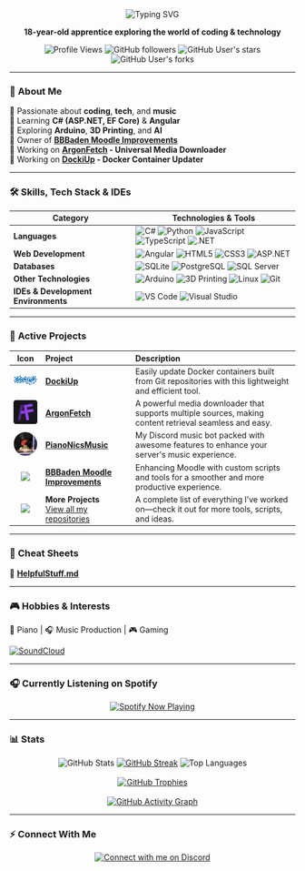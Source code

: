 <div align="center">
  <img src="https://readme-typing-svg.herokuapp.com?font=Sigmar&weight=900&size=35&pause=1000&color=FFFFFF&center=true&vCenter=true&width=435&lines=Hi+There!%F0%9F%91%8B;I'm+PianoNic!" alt="Typing SVG" />

  <strong>18-year-old apprentice exploring the world of coding & technology</strong>

  ![Profile Views](https://komarev.com/ghpvc/?username=PianoNic&label=Profile%20views&color=yellowgreen&style=flat)
  ![GitHub followers](https://img.shields.io/github/followers/PianoNic?label=Followers&style=social)
  ![GitHub User's stars](https://img.shields.io/github/stars/PianoNic?style=social)
  ![GitHub User's forks](https://img.shields.io/github/forks/PianoNic/PianoNic?style=social)
</div>

---

### 🚀 **About Me**  
🔹 Passionate about **coding**, **tech**, and **music**  
🔹 Learning **C# (ASP.NET, EF Core)** & **Angular**  
🔹 Exploring **Arduino**, **3D Printing**, and **AI**  
🔹 Owner of **[BBBaden Moodle Improvements](https://github.com/BBBaden-Moodle-userscripts)**  
🔹 Working on **[ArgonFetch](https://github.com/Pianonic/ArgonFetch) - Universal Media Downloader**  
🔹 Working on **[DockiUp](https://github.com/Pianonic/DockiUp) - Docker Container Updater**  

---

### 🛠 **Skills, Tech Stack & IDEs**
<div align="center">

| Category | Technologies & Tools |
|----------|----------------------|
| **Languages** | ![C#](https://img.shields.io/badge/-C%23-239120?style=flat-square&logo=c-sharp&logoColor=white) ![Python](https://img.shields.io/badge/-Python-3776AB?style=flat-square&logo=python&logoColor=white) ![JavaScript](https://img.shields.io/badge/-JavaScript-F7DF1E?style=flat-square&logo=javascript&logoColor=black) ![TypeScript](https://img.shields.io/badge/-TypeScript-007ACC?style=flat-square&logo=typescript&logoColor=white) ![.NET](https://img.shields.io/badge/-.NET-512BD4?style=flat-square&logo=dotnet&logoColor=white) |
| **Web Development** | ![Angular](https://img.shields.io/badge/-Angular-DD0031?style=flat-square&logo=angular&logoColor=white) ![HTML5](https://img.shields.io/badge/-HTML5-E34F26?style=flat-square&logo=html5&logoColor=white) ![CSS3](https://img.shields.io/badge/-CSS3-1572B6?style=flat-square&logo=css3&logoColor=white) ![ASP.NET](https://img.shields.io/badge/-ASP.NET-512BD4?style=flat-square&logo=dotnet&logoColor=white) |
| **Databases** | ![SQLite](https://img.shields.io/badge/-SQLite-003B57?style=flat-square&logo=sqlite&logoColor=white) ![PostgreSQL](https://img.shields.io/badge/-PostgreSQL-336791?style=flat-square&logo=postgresql&logoColor=white) ![SQL Server](https://img.shields.io/badge/-SQL%20Server-CC2927?style=flat-square&logo=microsoft-sql-server&logoColor=white) |
| **Other Technologies** | ![Arduino](https://img.shields.io/badge/-Arduino-00979D?style=flat-square&logo=arduino&logoColor=white) ![3D Printing](https://img.shields.io/badge/-3D%20Printing-orange?style=flat-square) ![Linux](https://img.shields.io/badge/-Linux-FCC624?style=flat-square&logo=linux&logoColor=black) ![Git](https://img.shields.io/badge/-Git-F05032?style=flat-square&logo=git&logoColor=white) |
| **IDEs & Development Environments** | ![VS Code](https://img.shields.io/badge/-VS%20Code-007ACC?style=flat-square&logo=visual-studio-code&logoColor=white) ![Visual Studio](https://img.shields.io/badge/-Visual%20Studio-5C2D91?style=flat-square&logo=visual-studio&logoColor=white) |

</div>

---

### 📌 **Active Projects**

| Icon | Project | Description |
|:----:|:--------|:------------|
| <img src="https://github.com/Pianonic/DockiUp/raw/main/assets/DockiUpLogo.png" width="70"/> | [**DockiUp**](https://github.com/Pianonic/DockiUp) | Easily update Docker containers built from Git repositories with this lightweight and efficient tool. |
| <img src="https://github.com/ArgonFetch/ArgonFetch/raw/main/assets/logo-simple.svg" width="70"/> | [**ArgonFetch**](https://github.com/Pianonic/ArgonFetch) | A powerful media downloader that supports multiple sources, making content retrieval seamless and easy. |
| <img src="https://github.com/Pianonic/PianoNicsMusic/raw/main/image/Logo.png?raw=true" width="70"/> | [**PianoNicsMusic**](https://github.com/Pianonic/PianoNicsMusic) | My Discord music bot packed with awesome features to enhance your server's music experience. |
| <img src="https://avatars.githubusercontent.com/u/146342978?s=200&v=4" width="70"/> | [**BBBaden Moodle Improvements**](https://github.com/BBBaden-Moodle-userscripts) | Enhancing Moodle with custom scripts and tools for a smoother and more productive experience. |
| <img src="https://static-00.iconduck.com/assets.00/git-gui-icon-512x512-jfx5ogbu.png" width="70"/> | **More Projects**<br>[View all my repositories](https://github.com/Pianonic?tab=repositories) | A complete list of everything I’ve worked on—check it out for more tools, scripts, and ideas. |

---

### 📝 **Cheat Sheets**

🔗 **[HelpfulStuff.md](https://github.com/Pianonic/Pianonic/blob/main/HelpfulStuff.md)**

---

### 🎮 **Hobbies & Interests**
🎹 Piano | 🎧 Music Production | 🎮 Gaming

[![SoundCloud](https://img.shields.io/badge/SoundCloud-pianonic__music-ff5500?style=flat-square&logo=soundcloud&logoColor=white)](https://soundcloud.com/pianonic_music)

---

### 🎧 **Currently Listening on Spotify**
<div align="center">
   <a href="https://spotify-github-profile.kittinanx.com/api/view?uid=jfa21n9zlnd88v0g63sqm9n9q&redirect=true">
     <img src="https://spotify-github-profile.kittinanx.com/api/view?uid=jfa21n9zlnd88v0g63sqm9n9q&cover_image=true&theme=natemoo-re&show_offline=false&background_color=121212&interchange=false&bar_color=53b14f&bar_color_cover=true" alt="Spotify Now Playing" />
   </a>
</div>

---

### 📊 **Stats**

<p align="center">
  <img src="https://github-readme-stats.vercel.app/api?username=pianonic&show_icons=true&theme=github_dark&hide_border=true" alt="GitHub Stats" />
  <a href="https://git.io/streak-stats"><img src="http://github-readme-streak-stats.herokuapp.com?user=pianonic&theme=github_dark&hide_border=true&date_format=j%20M%5B%20Y%5D" alt="GitHub Streak" /></a>
  <img src="https://github-readme-stats.vercel.app/api/top-langs?username=pianonic&show_icons=true&layout=compact&theme=github_dark&hide_border=true" alt="Top Languages" />
  <br/><br/>
  <a href="https://github.com/ryo-ma/github-profile-trophy">
    <img src="https://github-profile-trophy.vercel.app/?username=pianonic&theme=darkhub&no-frame=true&no-bg=true&margin-w=4" alt="GitHub Trophies" />
  </a>
  <br/><br/>
  <a href="https://github.com/ashutosh00710/github-readme-activity-graph">
    <img src="https://github-readme-activity-graph.vercel.app/graph?username=pianonic&bg_color=0d1117&color=ffffff&line=53b14f&point=ffffff&area=true&hide_border=true" alt="GitHub Activity Graph" />
  </a>
</p>

---

### ⚡ **Connect With Me**
<div align="center">
  <a href="https://discord.com/users/566263212077481984">
    <img src="https://img.shields.io/badge/Discord-%23616ae8.svg?logo=discord&logoColor=white" alt="Connect with me on Discord" />
  </a>
</div>
